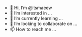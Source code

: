 - 👋 Hi, I’m @itsmaeew
- 👀 I’m interested in ...
- 🌱 I’m currently learning ...
- 💞️ I’m looking to collaborate on ...
- 📫 How to reach me ...

<!---
itsmaeew/itsmaeew is a ✨ special ✨ repository because its `README.md` (this file) appears on your GitHub profile.
You can click the Preview link to take a look at your changes.
--->
